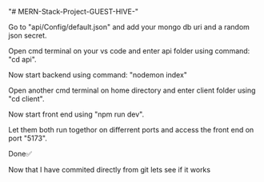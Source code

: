 "# MERN-Stack-Project-GUEST-HIVE-" 

Go to "api/Config/default.json" and add your mongo db uri and a random json secret.

Open cmd terminal on your vs code and enter api folder using command: "cd api". 

Now start backend using command: "nodemon index"

Open another cmd terminal on home directory and enter client folder using "cd client".

Now start front end using "npm run dev".

Let them  both run togethor on differrent ports and access the front end on port "5173".

Done✅

Now that I have commited directly from git lets see if it works